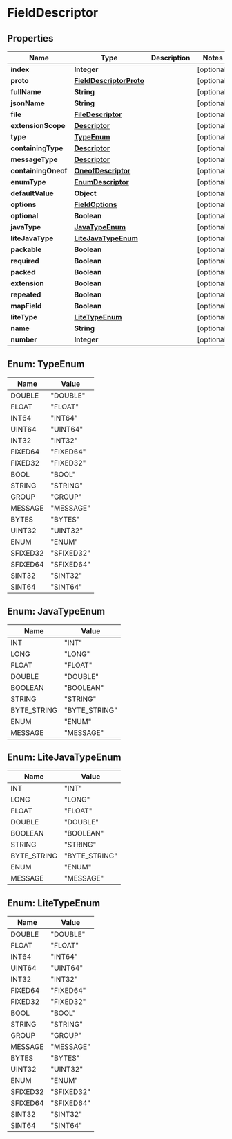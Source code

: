 # FieldDescriptor

## Properties
Name | Type | Description | Notes
------------ | ------------- | ------------- | -------------
**index** | **Integer** |  |  [optional]
**proto** | [**FieldDescriptorProto**](FieldDescriptorProto.md) |  |  [optional]
**fullName** | **String** |  |  [optional]
**jsonName** | **String** |  |  [optional]
**file** | [**FileDescriptor**](FileDescriptor.md) |  |  [optional]
**extensionScope** | [**Descriptor**](Descriptor.md) |  |  [optional]
**type** | [**TypeEnum**](#TypeEnum) |  |  [optional]
**containingType** | [**Descriptor**](Descriptor.md) |  |  [optional]
**messageType** | [**Descriptor**](Descriptor.md) |  |  [optional]
**containingOneof** | [**OneofDescriptor**](OneofDescriptor.md) |  |  [optional]
**enumType** | [**EnumDescriptor**](EnumDescriptor.md) |  |  [optional]
**defaultValue** | **Object** |  |  [optional]
**options** | [**FieldOptions**](FieldOptions.md) |  |  [optional]
**optional** | **Boolean** |  |  [optional]
**javaType** | [**JavaTypeEnum**](#JavaTypeEnum) |  |  [optional]
**liteJavaType** | [**LiteJavaTypeEnum**](#LiteJavaTypeEnum) |  |  [optional]
**packable** | **Boolean** |  |  [optional]
**required** | **Boolean** |  |  [optional]
**packed** | **Boolean** |  |  [optional]
**extension** | **Boolean** |  |  [optional]
**repeated** | **Boolean** |  |  [optional]
**mapField** | **Boolean** |  |  [optional]
**liteType** | [**LiteTypeEnum**](#LiteTypeEnum) |  |  [optional]
**name** | **String** |  |  [optional]
**number** | **Integer** |  |  [optional]

<a name="TypeEnum"></a>
## Enum: TypeEnum
Name | Value
---- | -----
DOUBLE | &quot;DOUBLE&quot;
FLOAT | &quot;FLOAT&quot;
INT64 | &quot;INT64&quot;
UINT64 | &quot;UINT64&quot;
INT32 | &quot;INT32&quot;
FIXED64 | &quot;FIXED64&quot;
FIXED32 | &quot;FIXED32&quot;
BOOL | &quot;BOOL&quot;
STRING | &quot;STRING&quot;
GROUP | &quot;GROUP&quot;
MESSAGE | &quot;MESSAGE&quot;
BYTES | &quot;BYTES&quot;
UINT32 | &quot;UINT32&quot;
ENUM | &quot;ENUM&quot;
SFIXED32 | &quot;SFIXED32&quot;
SFIXED64 | &quot;SFIXED64&quot;
SINT32 | &quot;SINT32&quot;
SINT64 | &quot;SINT64&quot;

<a name="JavaTypeEnum"></a>
## Enum: JavaTypeEnum
Name | Value
---- | -----
INT | &quot;INT&quot;
LONG | &quot;LONG&quot;
FLOAT | &quot;FLOAT&quot;
DOUBLE | &quot;DOUBLE&quot;
BOOLEAN | &quot;BOOLEAN&quot;
STRING | &quot;STRING&quot;
BYTE_STRING | &quot;BYTE_STRING&quot;
ENUM | &quot;ENUM&quot;
MESSAGE | &quot;MESSAGE&quot;

<a name="LiteJavaTypeEnum"></a>
## Enum: LiteJavaTypeEnum
Name | Value
---- | -----
INT | &quot;INT&quot;
LONG | &quot;LONG&quot;
FLOAT | &quot;FLOAT&quot;
DOUBLE | &quot;DOUBLE&quot;
BOOLEAN | &quot;BOOLEAN&quot;
STRING | &quot;STRING&quot;
BYTE_STRING | &quot;BYTE_STRING&quot;
ENUM | &quot;ENUM&quot;
MESSAGE | &quot;MESSAGE&quot;

<a name="LiteTypeEnum"></a>
## Enum: LiteTypeEnum
Name | Value
---- | -----
DOUBLE | &quot;DOUBLE&quot;
FLOAT | &quot;FLOAT&quot;
INT64 | &quot;INT64&quot;
UINT64 | &quot;UINT64&quot;
INT32 | &quot;INT32&quot;
FIXED64 | &quot;FIXED64&quot;
FIXED32 | &quot;FIXED32&quot;
BOOL | &quot;BOOL&quot;
STRING | &quot;STRING&quot;
GROUP | &quot;GROUP&quot;
MESSAGE | &quot;MESSAGE&quot;
BYTES | &quot;BYTES&quot;
UINT32 | &quot;UINT32&quot;
ENUM | &quot;ENUM&quot;
SFIXED32 | &quot;SFIXED32&quot;
SFIXED64 | &quot;SFIXED64&quot;
SINT32 | &quot;SINT32&quot;
SINT64 | &quot;SINT64&quot;
